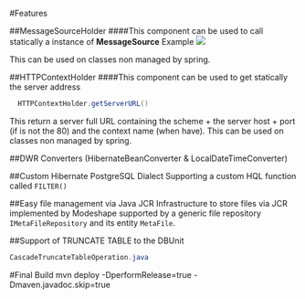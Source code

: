 #Features

##MessageSourceHolder
####This component can be used to call statically a instance of **MessageSource**
Example
![](http://s32.postimg.org/b3pk3fjlx/Screen_Shot_2016_05_08_at_12_55_56_PM.png)

This can be used on classes non managed by spring.

##HTTPContextHolder
####This component can be used to get statically the server address

```java
  HTTPContextHolder.getServerURL()
```
This return a server full URL containing the scheme + the server host + port (if is not the 80) and the context name (when have).
This can be used on classes non managed by spring.

##DWR Converters (HibernateBeanConverter & LocalDateTimeConverter)

##Custom Hibernate PostgreSQL Dialect
Supporting a custom HQL function called `FILTER()`

##Easy file management via Java JCR
Infrastructure to store files via JCR implemented by Modeshape supported by a generic file repository `IMetaFileRepository` and its entity `MetaFile`.

##Support of TRUNCATE TABLE to the DBUnit
```java
CascadeTruncateTableOperation.java
```

#Final Build
mvn deploy -DperformRelease=true -Dmaven.javadoc.skip=true
